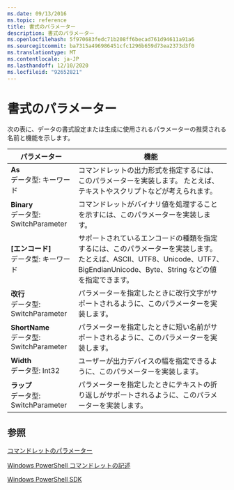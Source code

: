 ```yaml
---
ms.date: 09/13/2016
ms.topic: reference
title: 書式のパラメーター
description: 書式のパラメーター
ms.openlocfilehash: 5f970683fedc71b208ff6becad761d94611a91a6
ms.sourcegitcommit: ba7315a496986451cfc1296b659d73ea2373d3f0
ms.translationtype: MT
ms.contentlocale: ja-JP
ms.lasthandoff: 12/10/2020
ms.locfileid: "92652821"
---
```

# <a name="format-parameters"></a>書式のパラメーター

次の表に、データの書式設定または生成に使用されるパラメーターの推奨される名前と機能を示します。

|パラメーター|機能|
|---|---|
|**As**<br>データ型: キーワード|コマンドレットの出力形式を指定するには、このパラメーターを実装します。 たとえば、テキストやスクリプトなどが考えられます。|
|**Binary**<br>データ型: SwitchParameter|コマンドレットがバイナリ値を処理することを示すには、このパラメーターを実装します。|
|**[エンコード]**<br>データ型: キーワード|サポートされているエンコードの種類を指定するには、このパラメーターを実装します。 たとえば、ASCII、UTF8、Unicode、UTF7、BigEndianUnicode、Byte、String などの値を指定できます。|
|**改行**<br>データ型: SwitchParameter|パラメーターを指定したときに改行文字がサポートされるように、このパラメーターを実装します。|
|**ShortName**<br>データ型: SwitchParameter|パラメーターを指定したときに短い名前がサポートされるように、このパラメーターを実装します。|
|**Width**<br>データ型: Int32|ユーザーが出力デバイスの幅を指定できるように、このパラメーターを実装します。|
|**ラップ**<br>データ型: SwitchParameter|パラメーターを指定したときにテキストの折り返しがサポートされるように、このパラメーターを実装します。|
## <a name="see-also"></a>参照

[コマンドレットのパラメーター](./cmdlet-parameters.md)

[Windows PowerShell コマンドレットの記述](./writing-a-windows-powershell-cmdlet.md)

[Windows PowerShell SDK](../windows-powershell-reference.md)
